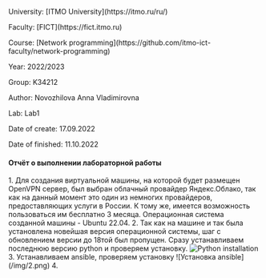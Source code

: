 <p> University: [ITMO University](https://itmo.ru/ru/) </p>
<p> Faculty: [FICT](https://fict.itmo.ru) <p>
<p> Course: [Network programming](https://github.com/itmo-ict-faculty/network-programming) <p>
<p> Year: 2022/2023 <p>
<p> Group: K34212 <p>
<p> Author: Novozhilova Anna Vladimirovna <p>
<p> Lab: Lab1 <p>
<p> Date of create: 17.09.2022 <p>
<p> Date of finished: 11.10.2022 <p>

<h4>Отчёт о выполнении лабораторной работы</h4>
1. Для создания виртуальной машины, на которой будет размещен OpenVPN сервер, был выбран облачный провайдер Яндекс.Облако, так как на данный момент это один из немногих провайдеров, предоставляющих услуги в России. К тому же, имеется возможность пользоваться им бесплатно 3 месяца. Операционная система созданной машины - Ubuntu 22.04.
2. Так как на машине и так была установлена новейшая версия операционной системы, шаг с обновлением версии до 18той был пропущен. Сразу устанавливаем последнюю версию python и проверяем установку.
<image src="/img/1.png" alt="Python installation">
3. Устанавливаем ansible, проверяем установку
![Установка ansible](/img/2.png)
4.
